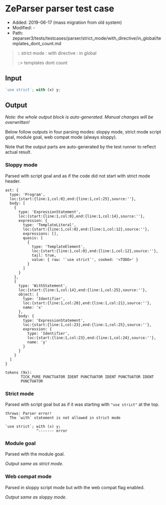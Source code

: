 # ZeParser parser test case

- Added: 2019-06-17 (mass migration from old system)
- Modified: -
- Path: zeparser3/tests/testcases/parser/strict_mode/with_directive/in_global/templates_dont_count.md

> :: strict mode : with directive : in global
>
> ::> templates dont count

## Input

`````js
`use strict`; with (x) y;
`````

## Output

_Note: the whole output block is auto-generated. Manual changes will be overwritten!_

Below follow outputs in four parsing modes: sloppy mode, strict mode script goal, module goal, web compat mode (always sloppy).

Note that the output parts are auto-generated by the test runner to reflect actual result.

### Sloppy mode

Parsed with script goal and as if the code did not start with strict mode header.

`````
ast: {
  type: 'Program',
  loc:{start:{line:1,col:0},end:{line:1,col:25},source:''},
  body: [
    {
      type: 'ExpressionStatement',
      loc:{start:{line:1,col:0},end:{line:1,col:14},source:''},
      expression: {
        type: 'TemplateLiteral',
        loc:{start:{line:1,col:0},end:{line:1,col:12},source:''},
        expressions: [],
        quasis: [
          {
            type: 'TemplateElement',
            loc:{start:{line:1,col:0},end:{line:1,col:12},source:''},
            tail: true,
            value: { raw: '`use strict`', cooked: '<TODO>' }
          }
        ]
      }
    },
    {
      type: 'WithStatement',
      loc:{start:{line:1,col:14},end:{line:1,col:25},source:''},
      object: {
        type: 'Identifier',
        loc:{start:{line:1,col:20},end:{line:1,col:21},source:''},
        name: 'x'
      },
      body: {
        type: 'ExpressionStatement',
        loc:{start:{line:1,col:23},end:{line:1,col:25},source:''},
        expression: {
          type: 'Identifier',
          loc:{start:{line:1,col:23},end:{line:1,col:24},source:''},
          name: 'y'
        }
      }
    }
  ]
}

tokens (9x):
       TICK_PURE PUNCTUATOR IDENT PUNCTUATOR IDENT PUNCTUATOR IDENT
       PUNCTUATOR
`````

### Strict mode

Parsed with script goal but as if it was starting with `"use strict"` at the top.

`````
throws: Parser error!
  The `with` statement is not allowed in strict mode

`use strict`; with (x) y;
              ^------- error
`````


### Module goal

Parsed with the module goal.

_Output same as strict mode._

### Web compat mode

Parsed in sloppy script mode but with the web compat flag enabled.

_Output same as sloppy mode._
